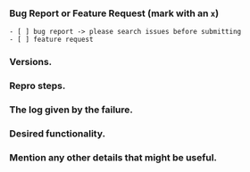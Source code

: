 <!--
IF YOU DON'T FILL OUT THE FOLLOWING INFORMATION YOUR ISSUE MIGHT BE CLOSED WITHOUT INVESTIGATING
-->
### Bug Report or Feature Request (mark with an `x`)
```
- [ ] bug report -> please search issues before submitting
- [ ] feature request
```

### Versions.
<!--
Output from: `ng --version`.
If nothing, output from: `node --version` and `npm --version`.
  Windows (7/8/10). Linux (incl. distribution). macOS (El Capitan? Sierra?)
-->


### Repro steps.
<!--
Simple steps to reproduce this bug.
Please include: commands run, packages added, related code changes.
A link to a sample repo would help too.
-->


### The log given by the failure.
<!-- Normally this includes a stack trace and some more information. -->


### Desired functionality.
<!--
What would like to see implemented?
What is the use case?
-->


### Mention any other details that might be useful.
<!-- Please include a link to the repo if this is related to an OSS project. -->

